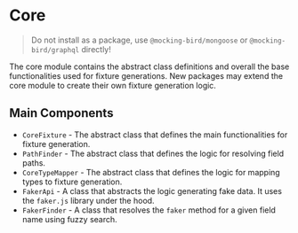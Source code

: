 # Core

> Do not install as a package, use `@mocking-bird/mongoose` or `@mocking-bird/graphql` directly!

The core module contains the abstract class definitions and overall the base functionalities used for fixture
generations. New packages may extend the core module to create their own fixture generation logic.

## Main Components

- `CoreFixture` - The abstract class that defines the main functionalities for fixture generation.
- `PathFinder` - The abstract class that defines the logic for resolving field paths.
- `CoreTypeMapper` - The abstract class that defines the logic for mapping types to fixture generation.
- `FakerApi` - A class that abstracts the logic generating fake data. It uses the `faker.js` library under the hood.
- `FakerFinder` - A class that resolves the `faker` method for a given field name using fuzzy search.
